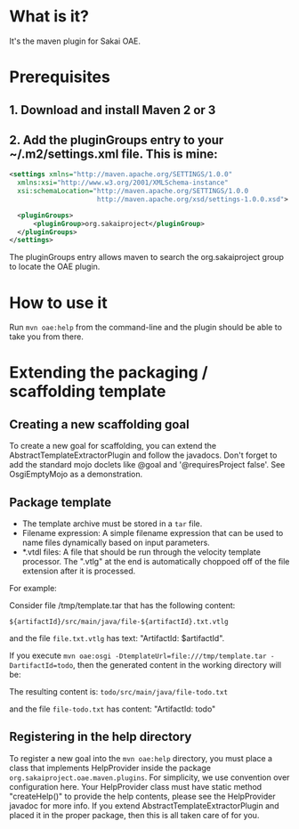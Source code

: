 # What is it?

It's the maven plugin for Sakai OAE.

# Prerequisites

## 1. Download and install Maven 2 or 3

## 2. Add the pluginGroups entry to your ~/.m2/settings.xml file. This is mine:

```xml
<settings xmlns="http://maven.apache.org/SETTINGS/1.0.0"
  xmlns:xsi="http://www.w3.org/2001/XMLSchema-instance"
  xsi:schemaLocation="http://maven.apache.org/SETTINGS/1.0.0
                      http://maven.apache.org/xsd/settings-1.0.0.xsd">

  <pluginGroups>
	  <pluginGroup>org.sakaiproject</pluginGroup>
  </pluginGroups>
</settings>
```

The pluginGroups entry allows maven to search the org.sakaiproject group to locate the OAE plugin.

# How to use it

Run `mvn oae:help` from the command-line and the plugin should be able to take you from there.

# Extending the packaging / scaffolding template

## Creating a new scaffolding goal

To create a new goal for scaffolding, you can extend the AbstractTemplateExtractorPlugin and follow the javadocs. Don't forget to add the standard mojo doclets like @goal and '@requiresProject false'. See OsgiEmptyMojo as a demonstration.

## Package template

* The template archive must be stored in a `tar` file.
* Filename expression: A simple filename expression that can be used to name files dynamically based on input parameters.
* *.vtdl files: A file that should be run through the velocity template processor. The ".vtlg" at the end is automatically choppoed off of the file extension after it is processed.

For example:

Consider file /tmp/template.tar that has the following content:

`${artifactId}/src/main/java/file-${artifactId}.txt.vtlg`

and the file `file.txt.vtlg` has text: "ArtifactId: $artifactId".

If you execute `mvn oae:osgi -DtemplateUrl=file:///tmp/template.tar -DartifactId=todo`, then the generated content in the working directory will be:

The resulting content is: `todo/src/main/java/file-todo.txt`

and the file `file-todo.txt` has content: "ArtifactId: todo"

## Registering in the help directory

To register a new goal into the `mvn oae:help` directory, you must place a class that implements HelpProvider inside the package `org.sakaiproject.oae.maven.plugins`. For simplicity, we use convention over configuration here. Your HelpProvider class must have static method "createHelp()" to provide the help contents, please see the HelpProvider javadoc for more info. If you extend AbstractTemplateExtractorPlugin and placed it in the proper package, then this is all taken care of for you.
